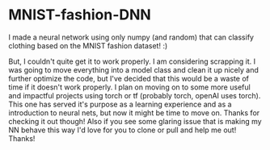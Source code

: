 # MNIST-fashion-DNN
 I made a neural network using only numpy (and random) that can classify clothing based on the MNIST fashion dataset! :)

But, I couldn't quite get it to work properly. I am considering scrapping it. I was going to move everything into a model class and clean it up nicely and further optimize the code, but I've decided that this would be a waste of time if it doesn't work properly. I plan on moving on to some more useful and impactful projects using torch or tf (probably torch, openAI uses torch). This one has served it's purpose as a learning experience and as a introduction to neural nets, but now it might be time to move on. Thanks for checking it out though! Also if you see some glaring issue that is making my NN behave this way I'd love for you to clone or pull and help me out! Thanks!
